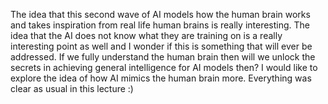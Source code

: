The idea that this second wave of AI models how the human brain works and takes inspiration from real life human brains is really interesting. The idea that the AI does not know what they are training on is a really interesting point as well and I wonder if this is something that will ever be addressed. If we fully understand the human brain then will we unlock the secrets in achieving general intelligence for AI models then? I would like to explore the idea of how AI mimics the human brain more. Everything was clear as usual in this lecture :) 